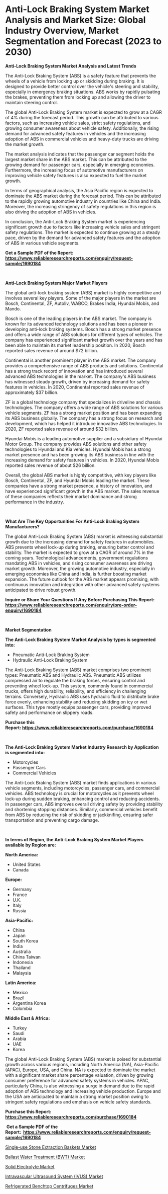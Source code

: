 <p><h1>Anti-Lock Braking System Market Analysis and Market Size: Global Industry Overview, Market Segmentation and Forecast (2023 to 2030)</h1></p><p><strong>Anti-Lock Braking System Market Analysis and Latest Trends</strong></p>
<p><p>The Anti-Lock Braking System (ABS) is a safety feature that prevents the wheels of a vehicle from locking up or skidding during braking. It is designed to provide better control over the vehicle's steering and stability, especially in emergency braking situations. ABS works by rapidly pulsating the brakes, preventing them from locking up and allowing the driver to maintain steering control.</p><p>The global Anti-Lock Braking System market is expected to grow at a CAGR of 4% during the forecast period. This growth can be attributed to various factors, such as increasing vehicle sales, strict safety regulations, and growing consumer awareness about vehicle safety. Additionally, the rising demand for advanced safety features in vehicles and the increasing adoption of ABS in commercial vehicles and heavy-duty trucks are driving the market growth.</p><p>The market analysis indicates that the passenger car segment holds the largest market share in the ABS market. This can be attributed to the growing demand for passenger cars, especially in emerging economies. Furthermore, the increasing focus of automotive manufacturers on improving vehicle safety features is also expected to fuel the market growth.</p><p>In terms of geographical analysis, the Asia Pacific region is expected to dominate the ABS market during the forecast period. This can be attributed to the rapidly growing automotive industry in countries like China and India. Moreover, the increasing stringency of safety regulations in this region is also driving the adoption of ABS in vehicles.</p><p>In conclusion, the Anti-Lock Braking System market is experiencing significant growth due to factors like increasing vehicle sales and stringent safety regulations. The market is expected to continue growing at a steady pace, driven by the demand for advanced safety features and the adoption of ABS in various vehicle segments.</p></p>
<p><strong>Get a Sample PDF of the Report:&nbsp; <a href="https://www.reliableresearchreports.com/enquiry/request-sample/1690184">https://www.reliableresearchreports.com/enquiry/request-sample/1690184</a></strong></p>
<p>&nbsp;</p>
<p><strong>Anti-Lock Braking System Major Market Players</strong></p>
<p><p>The global anti-lock braking system (ABS) market is highly competitive and involves several key players. Some of the major players in the market are Bosch, Continental, ZF, Autoliv, WABCO, Brakes India, Hyundai Mobis, and Mando.</p><p>Bosch is one of the leading players in the ABS market. The company is known for its advanced technology solutions and has been a pioneer in developing anti-lock braking systems. Bosch has a strong market presence and offers a wide range of ABS solutions for different types of vehicles. The company has experienced significant market growth over the years and has been able to maintain its market leadership position. In 2020, Bosch reported sales revenue of around $72 billion.</p><p>Continental is another prominent player in the ABS market. The company provides a comprehensive range of ABS products and solutions. Continental has a strong track record of innovation and has introduced several advanced ABS technologies in the market. The company's ABS business has witnessed steady growth, driven by increasing demand for safety features in vehicles. In 2020, Continental reported sales revenue of approximately $37 billion.</p><p>ZF is a global technology company that specializes in driveline and chassis technologies. The company offers a wide range of ABS solutions for various vehicle segments. ZF has a strong market position and has been expanding its ABS business globally. The company has a strong focus on research and development, which has helped it introduce innovative ABS technologies. In 2020, ZF reported sales revenue of around $32 billion.</p><p>Hyundai Mobis is a leading automotive supplier and a subsidiary of Hyundai Motor Group. The company provides ABS solutions and other safety technologies to Hyundai and Kia vehicles. Hyundai Mobis has a strong market presence and has been growing its ABS business in line with the increasing demand for safety features in vehicles. In 2020, Hyundai Mobis reported sales revenue of about $26 billion.</p><p>Overall, the global ABS market is highly competitive, with key players like Bosch, Continental, ZF, and Hyundai Mobis leading the market. These companies have a strong market presence, a history of innovation, and have experienced significant growth in the ABS market. The sales revenue of these companies reflects their market dominance and strong performance in the industry.</p></p>
<p>&nbsp;</p>
<p><strong>What Are The Key Opportunities For Anti-Lock Braking System Manufacturers?</strong></p>
<p><p>The global Anti-Lock Braking System (ABS) market is witnessing substantial growth due to the increasing demand for safety features in automobiles. ABS prevents wheel lock-up during braking, ensuring better control and stability. The market is expected to grow at a CAGR of around 7% in the coming years. Technological advancements, government regulations mandating ABS in vehicles, and rising consumer awareness are driving market growth. Moreover, the growing automotive industry, especially in emerging economies like China and India, is further boosting market expansion. The future outlook for the ABS market appears promising, with continuous innovation and integration with other advanced safety systems anticipated to drive robust growth.</p></p>
<p><strong>Inquire or Share Your Questions If Any Before Purchasing This Report: <a href="https://www.reliableresearchreports.com/enquiry/pre-order-enquiry/1690184">https://www.reliableresearchreports.com/enquiry/pre-order-enquiry/1690184</a></strong></p>
<p>&nbsp;</p>
<p><strong>Market Segmentation</strong></p>
<p><strong>The Anti-Lock Braking System Market Analysis by types is segmented into:</strong></p>
<p><ul><li>Pneumatic Anti-Lock Braking System</li><li>Hydraulic Anti-Lock Braking System</li></ul></p>
<p><p>The Anti-Lock Braking System (ABS) market comprises two prominent types: Pneumatic ABS and Hydraulic ABS. Pneumatic ABS utilizes compressed air to regulate the braking forces, ensuring control and preventing wheel lock-up. This system, commonly found in commercial trucks, offers high durability, reliability, and efficiency in challenging terrains. Conversely, Hydraulic ABS uses hydraulic fluid to distribute brake force evenly, enhancing stability and reducing skidding on icy or wet surfaces. This type mostly equips passenger cars, providing improved safety and performance on slippery roads.</p></p>
<p><strong>Purchase this Report:&nbsp;<a href="https://www.reliableresearchreports.com/purchase/1690184">https://www.reliableresearchreports.com/purchase/1690184</a></strong></p>
<p>&nbsp;</p>
<p><strong>The Anti-Lock Braking System Market Industry Research by Application is segmented into:</strong></p>
<p><ul><li>Motorcycles</li><li>Passenger Cars</li><li>Commercial Vehicles</li></ul></p>
<p><p>The Anti-Lock Braking System (ABS) market finds applications in various vehicle segments, including motorcycles, passenger cars, and commercial vehicles. ABS technology is crucial for motorcycles as it prevents wheel lock-up during sudden braking, enhancing control and reducing accidents. In passenger cars, ABS improves overall driving safety by providing stability and shortening stopping distances. Similarly, commercial vehicles benefit from ABS by reducing the risk of skidding or jackknifing, ensuring safer transportation and preventing cargo damage.</p></p>
<p>&nbsp;</p>
<p><strong>In terms of Region, the Anti-Lock Braking System Market Players available by Region are:</strong></p>
<p>
    <p> <strong> North America: </strong>
        <ul>
            <li>United States</li>
            <li>Canada</li>
        </ul>
        </p> 
    <p> <strong> Europe: </strong>
        <ul>
            <li>Germany</li>
            <li>France</li>
            <li>U.K.</li>
            <li>Italy</li>
            <li>Russia</li>
        </ul>
        </p> 
    <p> <strong> Asia-Pacific: </strong>
        <ul>
            <li>China</li>
            <li>Japan</li>
            <li>South Korea</li>
            <li>India</li>
            <li>Australia</li>
            <li>China Taiwan</li>
            <li>Indonesia</li>
            <li>Thailand</li>
            <li>Malaysia</li>
        </ul>
        </p> 
    <p> <strong> Latin America: </strong>
        <ul>
            <li>Mexico</li>
            <li>Brazil</li>
            <li>Argentina Korea</li>
            <li>Colombia</li>
        </ul>
        </p> 
    <p> <strong> Middle East & Africa: </strong>
        <ul>
            <li>Turkey</li>
            <li>Saudi</li>
            <li>Arabia</li>
            <li>UAE</li>
            <li>Korea</li>
        </ul>
    </p>
    </p>
<p><p>The global Anti-Lock Braking System (ABS) market is poised for substantial growth across various regions, including North America (NA), Asia-Pacific (APAC), Europe, USA, and China. NA is expected to dominate the market with a significant market share percentage valuation, driven by growing consumer preference for advanced safety systems in vehicles. APAC, particularly China, is also witnessing a surge in demand due to the rapid adoption of ABS technology and increasing vehicle production. Europe and the USA are anticipated to maintain a strong market position owing to stringent safety regulations and emphasis on vehicle safety standards.</p></p>
<p><strong>Purchase this Report: <a href="https://www.reliableresearchreports.com/purchase/1690184">https://www.reliableresearchreports.com/purchase/1690184</a></strong></p>
<p>&nbsp;<strong>Get a Sample PDF of the Report:&nbsp;&nbsp;<a href="https://www.reliableresearchreports.com/enquiry/request-sample/1690184">https://www.reliableresearchreports.com/enquiry/request-sample/1690184</a></strong></p>
<p><strong></strong></p>
<p><p><a href="https://medium.com/@walterkutch/single-use-stone-extraction-baskets-market-insight-market-trends-growth-forecasted-from-2023-to-817eb2291bb0">Single-use Stone Extraction Baskets Market</a></p><p><a href="https://www.linkedin.com/pulse/ballast-water-treatment-bwt-market-insights-players-forecast-mhzic/">Ballast Water Treatment (BWT) Market</a></p><p><a href="https://github.com/AKSHATREPORTPRIME/Market-Research-Report-List-1/blob/main/solid-electrolyte-market.md">Solid Electrolyte Market</a></p><p><a href="https://medium.com/@amayabeahan/intravascular-ultrasound-system-ivus-market-trends-forecast-and-competitive-analysis-to-2030-06bad19bf252">Intravascular Ultrasound System (IVUS) Market</a></p><p><a href="https://www.linkedin.com/pulse/decoding-refrigerated-benchtop-centrifuges-market-deep-f3mnc/">Refrigerated Benchtop Centrifuges Market</a></p></p>